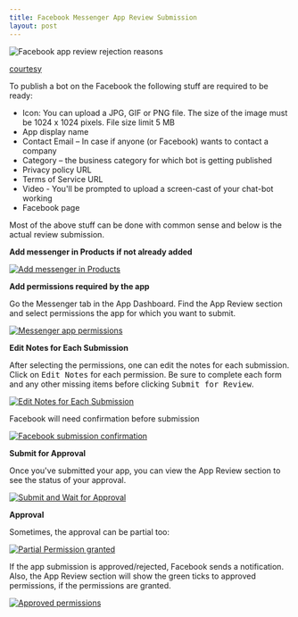 ```yaml
---
title: Facebook Messenger App Review Submission
layout: post
---
```


![Facebook app review rejection reasons](https://picpicsocial.com/wp-content/uploads/2014/05/facebook-login-review.jpg)

[courtesy](https://picpicsocial.com/update-to-facebook-app-review/)

To publish a bot on the Facebook the following stuff are required to be ready:

 - Icon: You can upload a JPG, GIF or PNG file. The size of the image must be 1024 x 1024 pixels. File size limit 5 MB
 - App display name
 - Contact Email – In case if anyone (or Facebook) wants to contact a company
 - Category – the business category for which bot is getting published
 - Privacy policy URL
 - Terms of Service URL
 - Video - You'll be prompted to upload a screen-cast of your chat-bot working
 - Facebook page

Most of the above stuff can be done with common sense and below is the actual review submission.

**Add messenger in Products if not already added**

[![Add messenger in Products][1]][1]

**Add permissions required by the app**

Go the Messenger tab in the App Dashboard. Find the App Review section and select permissions the app for which you want to submit.

[![Messenger app permissions][2]][2]

**Edit Notes for Each Submission**

After selecting the permissions, one can edit the notes for each submission. Click on <kbd>Edit Notes</kbd> for each permission. Be sure to complete each form and any other missing items before clicking <kbd>Submit for Review</kbd>.

[![Edit Notes for Each Submission][3]][3]

Facebook will need confirmation before submission

[![Facebook submission confirmation][4]][4]

**Submit for Approval**

Once you've submitted your app, you can view the App Review section to see the status of your approval.

[![Submit and Wait for Approval][5]][5]

**Approval**

Sometimes, the approval can be partial too:

[![Partial Permission granted][7]][7]

If the app submission is approved/rejected, Facebook sends a notification. Also, the App Review section will show the green ticks to approved permissions, if the permissions are granted.

[![Approved permissions][6]][6]


  [1]: https://i.stack.imgur.com/FIjdk.png
  [2]: https://i.stack.imgur.com/EBgGi.png
  [3]: https://i.stack.imgur.com/u1zBd.png
  [4]: https://i.stack.imgur.com/C9mHF.png
  [5]: https://i.stack.imgur.com/rm40N.png
  [6]: https://i.stack.imgur.com/HEnPN.png
  [7]: https://i.stack.imgur.com/PH4o9.png
